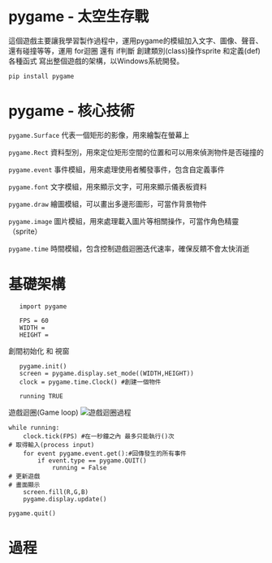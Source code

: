 # pygame - 太空生存戰 

這個遊戲主要讓我學習製作過程中，運用pygame的模組加入文字、圖像、聲音、還有碰撞等等，運用 for迴圈 還有 if判斷 創建類別(class)操作sprite 和定義(def) 各種函式 寫出整個遊戲的架構，以Windows系統開發。

```pip install pygame ```

# pygame - 核心技術

```pygame.Surface```  代表一個矩形的影像，用來繪製在螢幕上

```pygame.Rect```   資料型別，用來定位矩形空間的位置和可以用來偵測物件是否碰撞的

```pygame.event``` 事件模組，用來處理使用者觸發事件，包含自定義事件

```pygame.font``` 文字模組，用來顯示文字，可用來顯示儀表板資料

```pygame.draw``` 繪圖模組，可以畫出多邊形圖形，可當作背景物件

```pygame.image``` 圖片模組，用來處理載入圖片等相關操作，可當作角色精靈（sprite）

```pygame.time``` 時間模組，包含控制遊戲迴圈迭代速率，確保反饋不會太快消逝

# 基礎架構
```
   import pygame

   FPS = 60
   WIDTH =
   HEIGHT = 
```

創間初始化 和 視窗

```
   pygame.init()
   screen = pygame.display.set_mode((WIDTH,HEIGHT))
   clock = pygame.time.Clock() #創建一個物件

   running TRUE
```

遊戲迴圈(Game loop)
![遊戲迴圈過程](https://github.com/zxcvb1089/pygame/assets/152964756/59fd563f-a0a1-4088-a801-119542d654f2)

```
while running:
    clock.tick(FPS) #在一秒鐘之內 最多只能執行()次
# 取得輸入(process input)
    for event pygame.event.get():#回傳發生的所有事件
        if event.type == pygame.QUIT()
            running = False
# 更新遊戲
# 畫面顯示
    screen.fill(R,G,B)
    pygame.display.update()

pygame.quit()
```

# 過程
